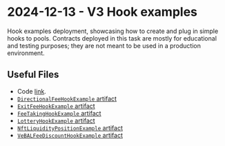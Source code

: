 # 2024-12-13 - V3 Hook examples

Hook examples deployment, showcasing how to create and plug in simple hooks to pools.
Contracts deployed in this task are mostly for educational and testing purposes; they are not meant to be used in a production environment.

## Useful Files

- Code [link](https://github.com/balancer/balancer-v3-monorepo/commit/2f088c6b8f66ad55885d257c1e3debe2a6e21e97).
- [`DirectionalFeeHookExample` artifact](./artifact/DirectionalFeeHookExample.json)
- [`ExitFeeHookExample` artifact](./artifact/ExitFeeHookExample.json)
- [`FeeTakingHookExample` artifact](./artifact/FeeTakingHookExample.json)
- [`LotteryHookExample` artifact](./artifact/LotteryHookExample.json)
- [`NftLiquidityPositionExample` artifact](./artifact/NftLiquidityPositionExample.json)
- [`VeBALFeeDiscountHookExample` artifact](./artifact/VeBALFeeDiscountHookExample.json)
